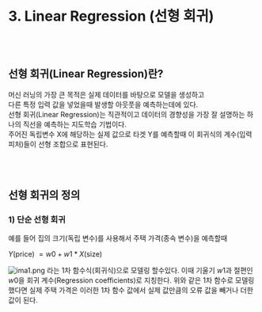 # 3. Linear Regression (선형 회귀)


<br><br>

## 선형 회귀(Linear Regression)란?

머신 러닝의 가장 큰 목적은 실제 데이터를 바탕으로 모델을 생성하고 <br>
다른 특정 입력 값을 넣었을때 발생할 아웃풋을 예측하는데에 있다. <br>
선형 회귀(Linear Regression)는 직관적이고 데이터의 경향성을 가장 잘 설명하는 하나의 직선을 예측하는 지도학습 기법이다. <br>
주어진 독립변수 X에 해당하는 실제 값으로 타겟 Y를 예측할때 이 회귀식의 계수(입력 피처)들이 선형 조합으로 표현된다. <br>


<br><BR>

## 선형 회귀의 정의
  
  
  ### 1) 단순 선형 회귀
  
  예를 들어 집의 크기(독립 변수)를 사용해서 주택 가격(종속 변수)을 예측할때
  
  $Y$(price) $= w0 + w1 * X$(size)
  
  ![ima1.png](data:[https://drive.google.com/file/d/1u1PrccqwL9089Qiy-BonTXnC9kWfR2go/view?usp=sharing](https://drive.google.com/file/d/1y46M6PGvkEk6Ieff778jjoLr857uBpDc/view?usp=sharing))
  라는 1차 함수식(회귀식)으로 모델링 할수있다.
  이때 기울기 $w1$과 절편인 $w0$을 회귀 계수(Regression coefficients)로 지칭한다.
  위와 같은 1차 함수로 모델링했다면 실제 주택 가격은 이러한 1차 함수 값에서 실제 값만큼의 오류 값을 빼거나 더한 값이 된다.


  
  
  
